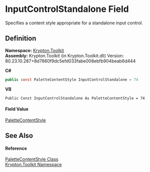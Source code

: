 # InputControlStandalone Field


Specifies a content style appropriate for a standalone input control.



## Definition
**Namespace:** <a href="79d2eac2-21f4-54ff-7552-b20c33c30600.md">Krypton.Toolkit</a>  
**Assembly:** Krypton.Toolkit (in Krypton.Toolkit.dll) Version: 80.23.10.287+8d7660f9dc5efd033fabe008ebfb904beab6d444

**C#**
``` C#
public const PaletteContentStyle InputControlStandalone = 74
```
**VB**
``` VB
Public Const InputControlStandalone As PaletteContentStyle = 74
```



#### Field Value
<a href="e51bbd11-7fb5-8388-9a31-63383b173303.md">PaletteContentStyle</a>

## See Also


#### Reference
<a href="e51bbd11-7fb5-8388-9a31-63383b173303.md">PaletteContentStyle Class</a>  
<a href="79d2eac2-21f4-54ff-7552-b20c33c30600.md">Krypton.Toolkit Namespace</a>  
